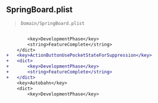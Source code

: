 ## SpringBoard.plist

> `Domain/SpringBoard.plist`

```diff

 		<key>DevelopmentPhase</key>
 		<string>FeatureComplete</string>
 	</dict>
+	<key>ActionButtonUsePocketStateForSuppression</key>
+	<dict>
+		<key>DevelopmentPhase</key>
+		<string>FeatureComplete</string>
+	</dict>
 	<key>Autobahn</key>
 	<dict>
 		<key>DevelopmentPhase</key>

```
